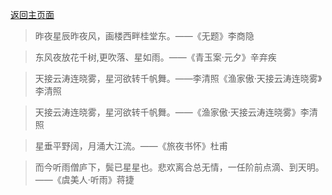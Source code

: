
[返回主页面](https://kxy0618.top/YANG-ZI/)

> 昨夜星辰昨夜风，画楼西畔桂堂东。——《无题》李商隐



> 东风夜放花千树,更吹落、星如雨。——《青玉案·元夕》辛弃疾



>天接云涛连晓雾，星河欲转千帆舞。——李清照《渔家傲·天接云涛连晓雾》李清照



>天接云涛连晓雾，星河欲转千帆舞。——《渔家傲·天接云涛连晓雾》李清照



> 星垂平野阔，月涌大江流。——《旅夜书怀》杜甫



>而今听雨僧庐下，鬓已星星也。悲欢离合总无情，一任阶前点滴、到天明。——《虞美人·听雨》蒋捷



